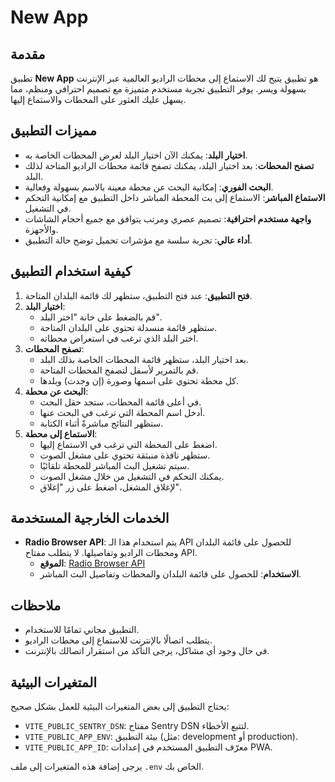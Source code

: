 # New App

## مقدمة

تطبيق **New App** هو تطبيق يتيح لك الاستماع إلى محطات الراديو العالمية عبر الإنترنت بسهولة ويسر. يوفر التطبيق تجربة مستخدم متميزة مع تصميم احترافي ومنظم، مما يسهل عليك العثور على المحطات والاستماع إليها.

## مميزات التطبيق

- **اختيار البلد**: يمكنك الآن اختيار البلد لعرض المحطات الخاصة به.
- **تصفح المحطات**: بعد اختيار البلد، يمكنك تصفح قائمة محطات الراديو المتاحة لذلك البلد.
- **البحث الفوري**: إمكانية البحث عن محطة معينة بالاسم بسهولة وفعالية.
- **الاستماع المباشر**: الاستماع إلى بث المحطة المباشر داخل التطبيق مع إمكانية التحكم في التشغيل.
- **واجهة مستخدم احترافية**: تصميم عصري ومرتب يتوافق مع جميع أحجام الشاشات والأجهزة.
- **أداء عالي**: تجربة سلسة مع مؤشرات تحميل توضح حالة التطبيق.

## كيفية استخدام التطبيق

1. **فتح التطبيق**: عند فتح التطبيق، ستظهر لك قائمة البلدان المتاحة.
2. **اختيار البلد**:
   - قم بالضغط على خانة "اختر البلد".
   - ستظهر قائمة منسدلة تحتوي على البلدان المتاحة.
   - اختر البلد الذي ترغب في استعراض محطاته.
3. **تصفح المحطات**:
   - بعد اختيار البلد، ستظهر قائمة المحطات الخاصة بذلك البلد.
   - قم بالتمرير لأسفل لتصفح المحطات المتاحة.
   - كل محطة تحتوي على اسمها وصورة (إن وجدت) وبلدها.
4. **البحث عن محطة**:
   - في أعلى قائمة المحطات، ستجد حقل البحث.
   - أدخل اسم المحطة التي ترغب في البحث عنها.
   - ستظهر النتائج مباشرةً أثناء الكتابة.
5. **الاستماع إلى محطة**:
   - اضغط على المحطة التي ترغب في الاستماع إليها.
   - ستظهر نافذة منبثقة تحتوي على مشغل الصوت.
   - سيتم تشغيل البث المباشر للمحطة تلقائيًا.
   - يمكنك التحكم في التشغيل من خلال مشغل الصوت.
   - لإغلاق المشغل، اضغط على زر "إغلاق".

## الخدمات الخارجية المستخدمة

- **Radio Browser API**: يتم استخدام هذا الـ API للحصول على قائمة البلدان ومحطات الراديو وتفاصيلها. لا يتطلب مفتاح API.
  - **الموقع**: [Radio Browser API](https://www.radio-browser.info/)
  - **الاستخدام**: للحصول على قائمة البلدان والمحطات وتفاصيل البث المباشر.

## ملاحظات

- التطبيق مجاني تمامًا للاستخدام.
- يتطلب اتصالًا بالإنترنت للاستماع إلى محطات الراديو.
- في حال وجود أي مشاكل، يرجى التأكد من استقرار اتصالك بالإنترنت.

## المتغيرات البيئية

يحتاج التطبيق إلى بعض المتغيرات البيئية للعمل بشكل صحيح:

- `VITE_PUBLIC_SENTRY_DSN`: مفتاح Sentry DSN لتتبع الأخطاء.
- `VITE_PUBLIC_APP_ENV`: بيئة التطبيق (مثل: development أو production).
- `VITE_PUBLIC_APP_ID`: معرّف التطبيق المستخدم في إعدادات PWA.

يرجى إضافة هذه المتغيرات إلى ملف `.env` الخاص بك.